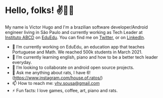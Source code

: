 # Hello, folks! ✌️👨‍💻

My name is Victor Hugo and I'm a brazilian software developer/Android engineer living in São Paulo and currently working as Tech Leader at [Instituto ABCD](https://www.institutoabcd.org.br/) on [EduEdu](https://www.eduedu.com.br/). You can find me on [Twitter](https://twitter.com/VictorHVS_),  or on [LinkedIn](https://www.linkedin.com/in/victorhvs/).

- 🔭 I’m currently working on EduEdu, an education app that teaches Portuguese and Math. We reached 500k students in March 2021.
- 🌱 I’m currently learning english, piano and how to be a better tech leader everyday.
- 👯 I’m looking to collaborate on android open source projects.
- 💬 Ask me anything about rats, I have 6! (https://www.instagram.com/house.of.ratos/)
- 📫 How to reach me: vhv.sousa@gmail.com
- ⚡ Fun facts: I love games, coffee, art, piano and rats.
